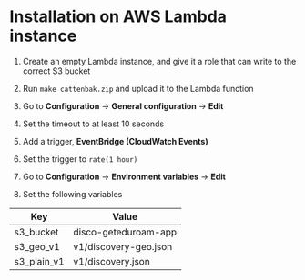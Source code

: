 # Installation on AWS Lambda instance

1. Create an empty Lambda instance, and give it a role that can write to the correct S3 bucket

2. Run `make cattenbak.zip` and upload it to the Lambda function

3. Go to **Configuration** -> **General configuration** -> **Edit**

4. Set the timeout to at least 10 seconds

5. Add a trigger, **EventBridge (CloudWatch Events)**

6. Set the trigger to `rate(1 hour)`

7. Go to **Configuration** -> **Environment variables** -> **Edit**

8. Set the following variables

| Key         | Value                 |
|-------------|-----------------------|
| s3_bucket   | disco-geteduroam-app  |
| s3_geo_v1   | v1/discovery-geo.json |
| s3_plain_v1 | v1/discovery.json     |
